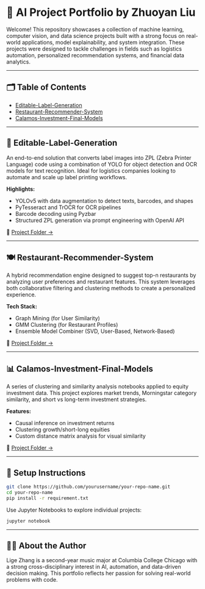 # 🧠 AI Project Portfolio by Zhuoyan Liu

Welcome! This repository showcases a collection of machine learning, computer vision, and data science projects built with a strong focus on real-world applications, model explainability, and system integration. These projects were designed to tackle challenges in fields such as logistics automation, personalized recommendation systems, and financial data analytics.

---

## 🗂 Table of Contents

* [Editable-Label-Generation](#editable-label-generation)
* [Restaurant-Recommender-System](#restaurant-recommender-system)
* [Calamos-Investment-Final-Models](#calamos-investment-final-models)

---

## 🧾 Editable-Label-Generation

An end-to-end solution that converts label images into ZPL (Zebra Printer Language) code using a combination of YOLO for object detection and OCR models for text recognition. Ideal for logistics companies looking to automate and scale up label printing workflows.

**Highlights:**

* YOLOv5 with data augmentation to detect texts, barcodes, and shapes
* PyTesseract and TrOCR for OCR pipelines
* Barcode decoding using Pyzbar
* Structured ZPL generation via prompt engineering with OpenAI API

📂 [Project Folder →](./Editable-Label-Generation/)

---

## 🍽️ Restaurant-Recommender-System

A hybrid recommendation engine designed to suggest top-n restaurants by analyzing user preferences and restaurant features. This system leverages both collaborative filtering and clustering methods to create a personalized experience.

**Tech Stack:**

* Graph Mining (for User Similarity)
* GMM Clustering (for Restaurant Profiles)
* Ensemble Model Combiner (SVD, User-Based, Network-Based)

📂 [Project Folder →](./Restaurant-Recommender-System/)

---

## 📊 Calamos-Investment-Final-Models

A series of clustering and similarity analysis notebooks applied to equity investment data. This project explores market trends, Morningstar category similarity, and short vs long-term investment strategies.

**Features:**

* Causal inference on investment returns
* Clustering growth/short-long equities
* Custom distance matrix analysis for visual similarity

📂 [Project Folder →](./Calamos-Investment-Final-Models/)

---

## 📌 Setup Instructions

```bash
git clone https://github.com/yourusername/your-repo-name.git
cd your-repo-name
pip install -r requirement.txt
```

Use Jupyter Notebooks to explore individual projects:

```bash
jupyter notebook
```

---

## 👩‍💻 About the Author

Lige Zhang is a second-year music major at Columbia College Chicago with a strong cross-disciplinary interest in AI, automation, and data-driven decision making. This portfolio reflects her passion for solving real-world problems with code.